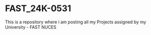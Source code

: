 # FAST_24K-0531
This is a repository where i am posting all my Projects assigned by my University - FAST NUCES
